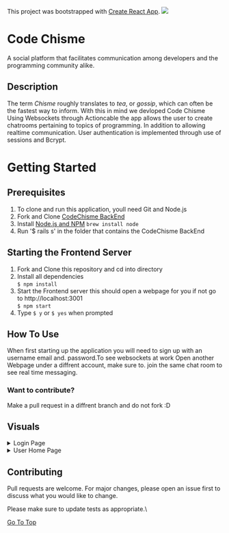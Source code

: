 This project was bootstrapped with [Create React App](https://github.com/facebook/create-react-app).
![](https://www.freelogodesign.org/file/app/client/thumb/2ccd8627-de7e-4481-80ac-a7b2ec5e9f00_1000x600-watermark.png?20201013)

# Code Chisme 
 A social platform that facilitates communication among developers and the programming community alike.
 
## Description

 The term *Chisme* roughly translates to *tea*, or *gossip*, which can often be the fastest way to inform. With this in mind we devloped Code Chisme Using Websockets through Actioncable the app allows the user to create chatrooms pertaining to topics of programming. In addition to allowing realtime communication. User authentication is implemented through use of sessions and Bcrypt.
 
# Getting Started

 ## Prerequisites
 
  1. To clone and run this application, youll need Git and Node.js  
  2. Fork and Clone [CodeChisme BackEnd](https://github.com/21shield/chatupApp)
  3. Install [Node.js and NPM](https://www.npmjs.com/get-npm)
   `brew install node`
  4. Run '$ rails s' in the folder that contains the CodeChisme BackEnd
  
## Starting the Frontend Server

 1. Fork and Clone this repository and cd into directory
 2. Install all dependencies\
  `$ npm install`
 3. Start the Frontend server this should open a webpage for you if not go to http://localhost:3001 \
 `$ npm start`
 4. Type `$ y` or `$ yes` when prompted
 
## How To Use

  When first starting up the application you will need to sign up with an username email and. password.To see websockets at work Open another Webpage under a diffrent account, make sure to. join the same chat room to see real time messaging. 

### Want to contribute?

Make a pull request in a diffrent branch and do not fork :D 

## Visuals
<details>
  <summary> Login Page </summary> 
    <img src="./loginChisme.png" alt="login Page"/>
</details>
<details>
  <summary> User Home Page </summary> 
    <img src="./panelChisme.png" alt="User Home Page"/>
</details>




## Contributing
Pull requests are welcome. For major changes, please open an issue first to discuss what you would like to change.

Please make sure to update tests as appropriate.\

[Go To Top](#Description)
<a name="Description"></a>


